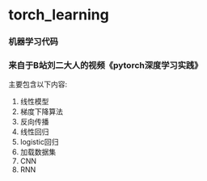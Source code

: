 ﻿# torch_learning

### 机器学习代码

### 来自于B站刘二大人的视频《pytorch深度学习实践》

主要包含以下内容:

1. 线性模型
2. 梯度下降算法
3. 反向传播
4. 线性回归
5. logistic回归
6. 加载数据集
7. CNN
8. RNN
